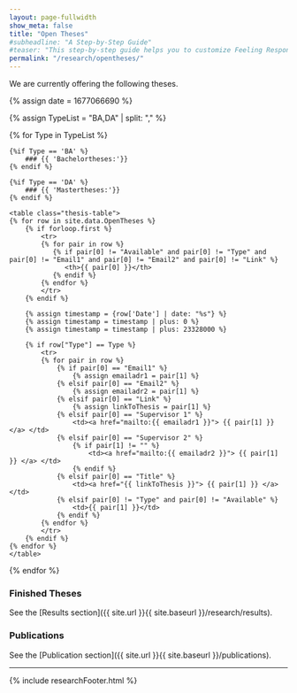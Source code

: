 ```yaml
---
layout: page-fullwidth
show_meta: false
title: "Open Theses"
#subheadline: "A Step-by-Step Guide"
#teaser: "This step-by-step guide helps you to customize Feeling Responsive to your needs."
permalink: "/research/opentheses/"
---
```

We are currently offering the following theses.

{% assign date = 1677066690 %}

{% assign TypeList = "BA,DA" | split: "," %}

{% for Type in TypeList %}

	{%if Type == 'BA' %}
		### {{ 'Bachelortheses:'}}
	{% endif %}

	{%if Type == 'DA' %}
		### {{ 'Mastertheses:'}}
	{% endif %}

	<table class="thesis-table">
	{% for row in site.data.OpenTheses %}
		{% if forloop.first %}
			<tr>
			{% for pair in row %}
			   {% if pair[0] != "Available" and pair[0] != "Type" and pair[0] != "Email1" and pair[0] != "Email2" and pair[0] != "Link" %}
				  <th>{{ pair[0] }}</th>
			   {% endif %}
			{% endfor %}
			</tr>
		{% endif %}
		
		{% assign timestamp = {row['Date'] | date: "%s"} %}
		{% assign timestamp = timestamp | plus: 0 %}
		{% assign timestamp = timestamp | plus: 23328000 %}

		{% if row["Type"] == Type %}
			<tr>
			{% for pair in row %}
				{% if pair[0] == "Email1" %}
					{% assign emailadr1 = pair[1] %}
				{% elsif pair[0] == "Email2" %}
					{% assign emailadr2 = pair[1] %}
				{% elsif pair[0] == "Link" %}
					{% assign linkToThesis = pair[1] %}
				{% elsif pair[0] == "Supervisor 1" %}
					<td><a href="mailto:{{ emailadr1 }}"> {{ pair[1] }} </a> </td>
				{% elsif pair[0] == "Supervisor 2" %}
					{% if pair[1] != "" %}
						<td><a href="mailto:{{ emailadr2 }}"> {{ pair[1] }} </a> </td>
					{% endif %}
				{% elsif pair[0] == "Title" %}
					<td><a href="{{ linkToThesis }}"> {{ pair[1] }} </a> </td>
				{% elsif pair[0] != "Type" and pair[0] != "Available" %}
					<td>{{ pair[1] }}</td>
				{% endif %}
			{% endfor %}
			</tr>
		{% endif %}
	{% endfor %}
	</table>
{% endfor %}

### Finished Theses


See the [Results section]({{ site.url }}{{ site.baseurl }}/research/results).

### Publications

See the [Publication section]({{ site.url }}{{ site.baseurl }}/publications).

---

{% include researchFooter.html %}
